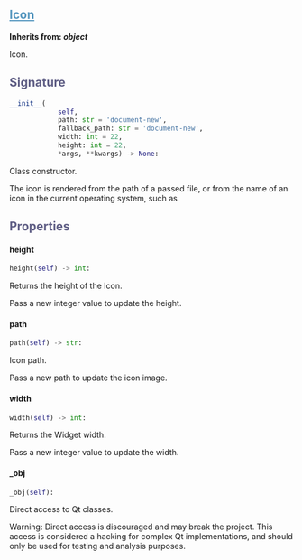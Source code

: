 

## <h2 style="color: #5697bf;"><u>Icon</u></h2>


**Inherits from: _object_**

Icon.


### <h2 style="color: #5e5d84;">Signature</h2>

```python
__init__(
            self,
            path: str = 'document-new',
            fallback_path: str = 'document-new',
            width: int = 22,
            height: int = 22,
            *args, **kwargs) -> None:
```

Class constructor.

  The icon is rendered from the path of a passed file, or from the name 
  of an icon in the current operating system, such as 


### <h2 style="color: #5e5d84;">Properties</h2>


#### height

```python
height(self) -> int:
```

Returns the height of the Icon.

  Pass a new integer value to update the height.
  

#### path

```python
path(self) -> str:
```

Icon path.

  Pass a new path to update the icon image.
  

#### width

```python
width(self) -> int:
```

Returns the Widget width.

  Pass a new integer value to update the width.
  

#### _obj

```python
_obj(self):
```

Direct access to Qt classes.

  Warning: Direct access is discouraged and may break the project. 
  This access is considered a hacking for complex Qt implementations, 
  and should only be used for testing and analysis purposes.
  
